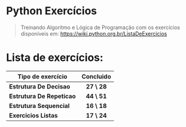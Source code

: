 # **Python Exercícios**
> Treinando Algoritmo e Lógica de Programação com os exercícios disponíveis em: https://wiki.python.org.br/ListaDeExercicios

# Lista de exercícios:

 Tipo de exercício | Concluido
----------------------------|:----------------:
**Estrutura De Decisao** | **27 \ 28**
**Estrutura De Repeticao** | **44 \ 51**
**Estrutura Sequencial** | **16 \ 18**
**Exercicios Listas** | **17 \ 24**
